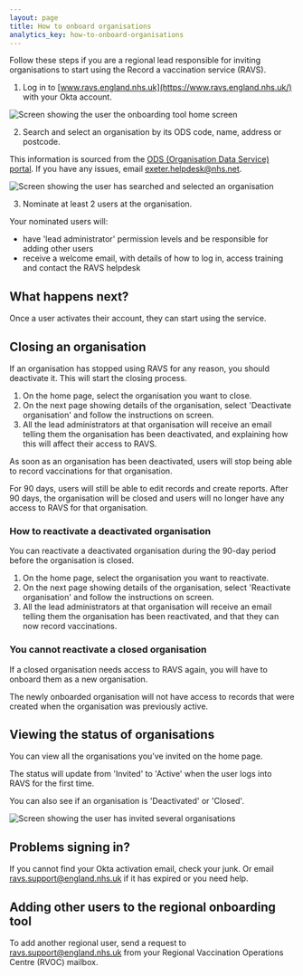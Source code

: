 ```yaml
---
layout: page
title: How to onboard organisations
analytics_key: how-to-onboard-organisations
---
```

Follow these steps if you are a regional lead responsible for inviting organisations to start using the Record a vaccination service (RAVS).

1. Log in to [www.ravs.england.nhs.uk](https://www.ravs.england.nhs.uk/) with your Okta account.

![Screen showing the user the onboarding tool home screen](/images/onboarding-organisations-home-empty.png)

2. Search and select an organisation by its ODS code, name, address or postcode. 

This information is sourced from the [ODS (Organisation Data Service) portal](https://odsportal.digital.nhs.uk/). If you have any issues, email [exeter.helpdesk@nhs.net](mailto:exeter.helpdesk@nhs.net).

![Screen showing the user has searched and selected an organisation](/images/onboarding-organisation-find.png)

3. Nominate at least 2 users at the organisation.

Your nominated users will:

* have 'lead administrator' permission levels and be responsible for adding other users
* receive a welcome email, with details of how to log in, access training and contact the RAVS helpdesk

## What happens next?

Once a user activates their account, they can start using the service.

## Closing an organisation

If an organisation has stopped using RAVS for any reason, you should deactivate it. This will start the closing process.

1.	On the home page, select the organisation you want to close.
2.	On the next page showing details of the organisation, select 'Deactivate organisation' and follow the instructions on screen.
3.	All the lead administrators at that organisation will receive an email telling them the organisation has been deactivated, and explaining how this will affect their access to RAVS.

As soon as an organisation has been deactivated, users will stop being able to record vaccinations for that organisation. 

For 90 days, users will still be able to edit records and create reports. After 90 days, the organisation will be closed and users will no longer have any access to RAVS for that organisation.

### How to reactivate a deactivated organisation

You can reactivate a deactivated organisation during the 90-day period before the organisation is closed. 

1.	On the home page, select the organisation you want to reactivate.
2.	On the next page showing details of the organisation, select 'Reactivate organisation' and follow the instructions on screen.
3.	All the lead administrators at that organisation will receive an email telling them the organisation has been reactivated, and that they can now record vaccinations.

### You cannot reactivate a closed organisation

If a closed organisation needs access to RAVS again, you will have to onboard them as a new organisation. 

The newly onboarded organisation will not have access to records that were created when the organisation was previously active.   

## Viewing the status of organisations

You can view all the organisations you’ve invited on the home page. 

The status will update from 'Invited' to 'Active' when the user logs into RAVS for the first time.

You can also see if an organisation is 'Deactivated' or 'Closed'.  

![Screen showing the user has invited several organisations](/images/onboarding-organisations-home-invited.png)

## Problems signing in?

If you cannot find your Okta activation email, check your junk. Or email [ravs.support@england.nhs.uk](mailto:ravs.support@england.nhs.uk) if it has expired or you need help.

## Adding other users to the regional onboarding tool

To add another regional user, send a request to [ravs.support@england.nhs.uk](mailto:ravs.support@england.nhs.uk) from your Regional Vaccination Operations Centre (RVOC) mailbox.

